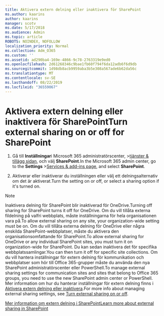 ```yaml
---
title: Aktivera extern delning eller inaktivera för SharePoint
ms.author: kaarins
author: kaarins
manager: scotv
ms.date: 5/17/2018
ms.audience: Admin
ms.topic: article
ROBOTS: NOINDEX, NOFOLLOW
localization_priority: Normal
ms.collection: Adm_O365
ms.custom: ''
ms.assetid: ad290ba4-169e-4866-9c78-2763319e9ed0
ms.openlocfilehash: 2d61268346c9bae1fb60f794f6da12adb6f6d9db
ms.sourcegitcommit: 1d98db8acb9959aba3b5e308a567ade6b62da56c
ms.translationtype: MT
ms.contentlocale: sv-SE
ms.lasthandoff: 08/22/2019
ms.locfileid: "36559067"
---
```

# <a name="turn-external-sharing-on-or-off-for-sharepoint"></a><span data-ttu-id="537dc-102">Aktivera extern delning eller inaktivera för SharePoint</span><span class="sxs-lookup"><span data-stu-id="537dc-102">Turn external sharing on or off for SharePoint</span></span>

1. <span data-ttu-id="537dc-103">Gå till **Inställningar**i Microsoft 365 administratörscenter, >[tjänster &amp; tillägg sidan](https://portal.office.com/adminportal/home#/Settings/ServicesAndAddIns), och välj **SharePoint**.</span><span class="sxs-lookup"><span data-stu-id="537dc-103">In the Microsoft 365 admin center, go to the **Settings** >[Services &amp; add-ins page](https://portal.office.com/adminportal/home#/Settings/ServicesAndAddIns), and select **SharePoint**.</span></span>
    
2. <span data-ttu-id="537dc-104">Aktiverar eller inaktiverar du inställningen eller välj ett delningsalternativ om det är aktiverat.</span><span class="sxs-lookup"><span data-stu-id="537dc-104">Turn the setting on or off, or select a sharing option if it's turned on.</span></span>
    
> [!NOTE]
> <span data-ttu-id="537dc-105">Inaktivera delning för SharePoint blir inaktiverad för OneDrive.</span><span class="sxs-lookup"><span data-stu-id="537dc-105">Turning off sharing for SharePoint turns it off for OneDrive.</span></span> <span data-ttu-id="537dc-106">Om du vill tillåta externa fildelning på valfri webbplats, måste inställningarna för hela organisationen vara på.</span><span class="sxs-lookup"><span data-stu-id="537dc-106">To allow external sharing on any site, your organization-wide setting must be on.</span></span> <span data-ttu-id="537dc-107">Om du vill tillåta externa delning för OneDrive eller några enskilda SharePoint-webbplatser, måste du aktivera den organisationsomfattande för SharePoint.</span><span class="sxs-lookup"><span data-stu-id="537dc-107">To allow external sharing for OneDrive or any individual SharePoint sites, you must turn it on organization-wide for SharePoint.</span></span> <span data-ttu-id="537dc-108">Du kan sedan inaktivera det för specifika webbplatssamlingar.</span><span class="sxs-lookup"><span data-stu-id="537dc-108">You can then turn it off for specific site collections.</span></span> <span data-ttu-id="537dc-109">Om du vill hantera inställningar för extern delning för kommunikation och webbplatser som hör till Office 365-grupper måste du använda den nya SharePoint administratörscenter eller PowerShell.</span><span class="sxs-lookup"><span data-stu-id="537dc-109">To manage external sharing settings for communication sites and sites that belong to Office 365 groups, you need to use the new SharePoint admin center or PowerShell.</span></span> <span data-ttu-id="537dc-110">Mer information om hur du hanterar inställningar för extern delning finns i [Aktivera extern delning eller inaktivera](https://go.microsoft.com/fwlink/?linkid=866426).</span><span class="sxs-lookup"><span data-stu-id="537dc-110">For more info about managing external sharing settings, see [Turn external sharing on or off](https://go.microsoft.com/fwlink/?linkid=866426).</span></span> 
  
[<span data-ttu-id="537dc-111">Mer information om extern delning i SharePoint</span><span class="sxs-lookup"><span data-stu-id="537dc-111">Learn more about external sharing in SharePoint</span></span>](https://go.microsoft.com/fwlink/?linkid=734908)
  


